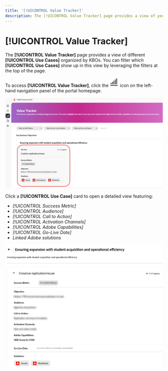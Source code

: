 ```yaml
---
title: '[!UICONTROL Value Tracker]'
description: The [!UICONTROL Value Tracker] page provides a view of your [!UICONTROL Use Cases] organized by KBOs.
---
```


# [!UICONTROL Value Tracker]

The **[!UICONTROL Value Tracker]** page provides a view of different **[!UICONTROL Use Cases]** organized by KBOs. You can filter which **[!UICONTROL Use Cases]** show up in this view by leveraging the filters at the top of the page.

To access **[!UICONTROL Value Tracker]**, click the ![value-tracker-icon](/help/adobe-success-portal/assets/value-tracker-icon.png) icon on the left-hand navigation panel of the portal homepage. 

![value-tracker-landing-page](/help/adobe-success-portal/assets/value-tracker-landing-page.png)

Click a **[!UICONTROL Use Case]** card to open a detailed view featuring:

* *[!UICONTROL Success Metric]*
* *[!UICONTROL Audience]*
* *[!UICONTROL Call to Action]*
* *[!UICONTROL Activation Channels]*
* *[!UICONTROL Adobe Capabilities]*
* *[!UICONTROL Go-Live Date]*
* *Linked Adobe solutions*

![value-tracker-use-case-example](/help/adobe-success-portal/assets/value-tracker-use-case-example.png)

